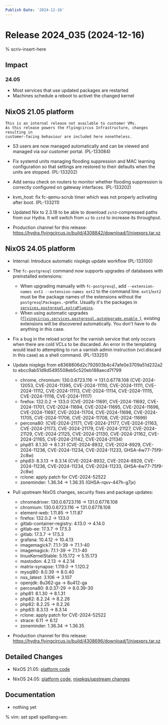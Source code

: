 ```yaml
---
Publish Date: '2024-12-16'
---
```


# Release 2024_035 (2024-12-16)

% scriv-insert-here

## Impact


### 24.05

- Most services that use updated packages are restarted
- Machines schedule a reboot to activet the changed kernel

## NixOS 21.05 platform

```{note}
This is an internal release not available to customer VMs.
As this release powers the Flyingcircus Infrastructure, changes resulting in
customer-facing behaviour are included here nonetheless.
```

- S3 users are now managed automatically and can be viewed and managed via our
  customer portal. (PL-133084)

- Fix systemd units managing flooding suppression and MAC learning
  configuration so that settings are restored to their defaults when
  the units are stopped. (PL-133202)

- Add sensu check on routers to monitor whether flooding suppression
  is correctly configured on gateway interfaces. (PL-133202)

- kvm_host: fix fc-qemu-scrub timer which was not properly activating
  after boot. (PL-133211)

- Updated Nix to 2.3.18 to be able to download `zstd`-compressed paths from our Hydra. It will
  switch from `xz` to `zstd` to increase its throughput.

- Production channel for this release: https://hydra.flyingcircus.io/build/4308842/download/1/nixexprs.tar.xz

## NixOS 24.05 platform

- Internal: Introduce automatic nixpkgs update workflow (PL-133100)

- The `fc-postgresql` command now supports upgrades of databases with preinstalled extensions:
  - When upgrading manually with `fc-postgresql`, add `--extension-names ext1 --extension-names ext2` to the command line. `ext1`/`ext2` must be the package names of the extensions without the `postgresqlPackages.`-prefix. Usually it's the packages in [`services.postgresql.extraPlugins`](https://search.flyingcircus.io/search/options?q=services.postgresql.extraPlugins&channel=fc-24.05-dev#services.postgresql.extraPlugins).
  - When using automatic upgrades ([`flyingcircus.services.postgresql.autoUpgrade.enable `](https://search.flyingcircus.io/search/options?q=+flyingcircus.services.postgresql.autoUpgrade.enable+&channel=fc-24.11-dev&page=1#flyingcircus.services.postgresql.autoUpgrade.enable)), existing extensions will be discovered automatically. You don't have to do anything in this case.

- Fix a bug in the reload script for the varnish service that only occurs when there are cold VCLs to be discarded. An error in the templating would lead to attempting to run a varnish admin instruction (vcl.discard in this case) as a shell command. (PL-133251)

- Update nixpkgs from e8368806d2c792603b4c47afe0e3709a51d232a2 to ebcc9ab51d9d5495508eb5c520eb188aecd7f799
    - chrome, chromium: 130.0.6723.116 -> 131.0.6778.108 (CVE-2024-12053, CVE-2024-11395, CVE-2024-11110, CVE-2024-11111, CVE-2024-11112, CVE-2024-11113, CVE-2024-11114, CVE-2024-11115, CVE-2024-11116, CVE-2024-11117)
    - firefox: 132.0.2 -> 133.0 (CVE-2024-11691, CVE-2024-11692, CVE-2024-11701, CVE-2024-11694, CVE-2024-11695, CVE-2024-11696, CVE-2024-11697, CVE-2024-11704, CVE-2024-11698, CVE-2024-11705, CVE-2024-11706, CVE-2024-11708, CVE-2024-11699)
    - percona80: (CVE-2024-21171, CVE-2024-21177, CVE-2024-21163, CVE-2024-21173, CVE-2024-21179, CVE-2024-21127, CVE-2024-21129, CVE-2024-21125, CVE-2024-21130, CVE-2024-21162, CVE-2024-21165, CVE-2024-21142, CVE-2024-21134)
    - php81: 8.1.30 -> 8.1.31 (CVE-2024-8932, CVE-2024-8929, CVE-2024-11236, CVE-2024-11234, CVE-2024-11233, GHSA-4w77-75f9-2c8w)
    - php83: 8.3.13 -> 8.3.14 (CVE-2024-8932, CVE-2024-8929, CVE-2024-11236, CVE-2024-11234, CVE-2024-11233, GHSA-4w77-75f9-2c8w)
    - rclone: apply patch for CVE-2024-52522
    - zoneminder: 1.36.34 -> 1.36.35 (GHSA-rqxv-447h-g7jx)

- Pull upstream NixOS changes, security fixes and package updates:
    - chromedriver: 130.0.6723.116 -> 131.0.6778.108
    - chromium: 130.0.6723.116 -> 131.0.6778.108
    - element-web: 1.11.85 -> 1.11.87
    - firefox: 132.0.2 -> 133.0
    - gitlab-container-registry: 4.13.0 -> 4.14.0
    - gitlab-ee: 17.3.7 -> 17.5.3
    - gitlab: 17.3.7 -> 17.5.3
    - grafana: 10.4.12 -> 10.4.13
    - imagemagick7: 7.1.1-39 -> 7.1.1-40
    - imagemagick: 7.1.1-39 -> 7.1.1-40
    - linuxKernelStable: 5.15.172 -> 5.15.173
    - mastodon: 4.2.13 -> 4.2.14
    - matrix-synapse: 1.119.0 -> 1.120.2
    - mysql80: 8.0.39 -> 8.0.40
    - nss_latest: 3.106 -> 3.107
    - openjdk: 8u362-ga -> 8u412-ga
    - percona80: 8.0.37-29 -> 8.0.39-30
    - php81: 8.1.30 -> 8.1.31
    - php82: 8.2.24 -> 8.2.26
    - php82: 8.2.25 -> 8.2.26
    - php83: 8.3.13 -> 8.3.14
    - rclone: apply patch for CVE-2024-52522
    - strace: 6.11 -> 6.12
    - zoneminder: 1.36.34 -> 1.36.35

- Production channel for this release: https://hydra.flyingcircus.io/build/4308696/download/1/nixexprs.tar.xz

## Detailed Changes

- NixOS 21.05: [platform code](https://github.com/flyingcircusio/fc-nixos/compare/0d336728318db4687b018dca786863c39fb564d9...0b544610b7d6804996f35e67719aecb417b902f9)

- NixOS 24.05: [platform code](https://github.com/flyingcircusio/fc-nixos/compare/990ab0e638e9f54b23b08c3ba6bb2f4b672ce0c8...889d76f215100db2360814218feb1c8a3e1514b1),
 [nixpkgs/upstream changes](https://github.com/flyingcircusio/nixpkgs/compare/e8368806d2c792603b4c47afe0e3709a51d232a2...ebcc9ab51d9d5495508eb5c520eb188aecd7f799)

## Documentation

- nothing yet

% vim: set spell spelllang=en:
